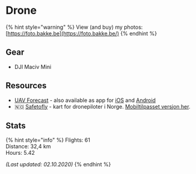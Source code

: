 # Drone

{% hint style="warning" %}
View \(and buy\) my photos: [https://foto.bakke.be](https://foto.bakke.be/)
{% endhint %}

## Gear

* DJI Maciv Mini

## Resources

* [UAV Forecast](https://www.uavforecast.com/) - also available as app for [iOS](https://apps.apple.com/us/app/uav-forecast/id1050023752) and [Android](https://play.google.com/store/apps/details?id=com.uavforecast&hl=en_US)
* 🇳🇴 [Safetofly](https://www.safetofly.no/) - kart for dronepiloter i Norge. [Mobiltilpasset versjon her](https://www.safetofly.no/mobile).

## Stats

{% hint style="info" %}
Flights: 61  
Distance: 32,4 km  
Hours: 5.42

_\(Last updated: 02.10.2020\)_
{% endhint %}

  


